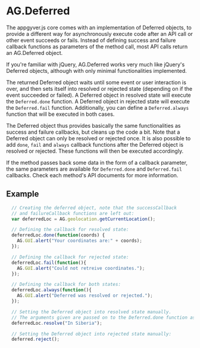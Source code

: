 # AG.Deferred

The appgyver.js core comes with an implementation of Deferred objects, to provide a different way for asynchronously execute code after an API call or other event succeeds or fails. Instead of defining success and failure callback functions as parameters of the method call, most API calls return an AG.Deferred object.

If you're familiar with jQuery, AG.Deferred works very much like jQuery's Deferred objects, although with only minimal functionalities implemented.

The returned Deferred object waits until some event or user interaction is over, and then sets itself into resolved or rejected state (depending on if the event succeeded or failed). A Deferred object in resolved state will execute the `Deferred.done` function. A Deferred object in rejected state will execute the `Deferred.fail` function. Additionally, you can define a `Deferred.always` function that will be executed in both cases.

The Deferred object thus provides basically the same functionalities as success and failure callbacks, but cleans up the code a bit. Note that a Deferred object can only be resolved or rejected once. It is also possible to add `done`, `fail` and `always` callback functions after the Deferred object is resolved or rejected. These functions will then be executed accordingly.

If the method passes back some data in the form of a callback parameter, the same parameters are available for `Deferred.done` and `Deferred.fail` callbacks. Check each method's API documents for more information.

## Example

```javascript
  // Creating the deferred object, note that the successCallback 
  // and failureCallback functions are left out:
  var deferredLoc = AG.geolocation.getCurrentLocation();

  // Defining the callback for resolved state:
  deferredLoc.done(function(coords) {
    AG.GUI.alert("Your coordinates are:" + coords);
  });

  // Defining the callback for rejected state:
  deferredLoc.fail(function(){
    AG.GUI.alert("Could not retreive coordinates.");
  });

  // Defining the callback for both states:
  deferredLoc.always(function(){
    AG.GUI.alert("Deferred was resolved or rejected.");
  });

  // Setting the Deferred object into resolved state manually.
  // The arguments given are passed on to the Deferred.done function as parameters:
  deferredLoc.resolve("In Siberia");

  // Setting the Deferred object into rejected state manually:
  deferred.reject();
```